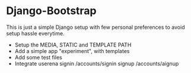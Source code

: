 Django-Bootstrap
================
This is just a simple Django setup with few personal preferences to avoid setup hassle everytime.

- Setup the MEDIA, STATIC and TEMPLATE PATH
- Add a simple app "experiment", with templates
- Add some test files
- Integrate userena
    signin /accounts/signin
    signup /accounts/aignup
